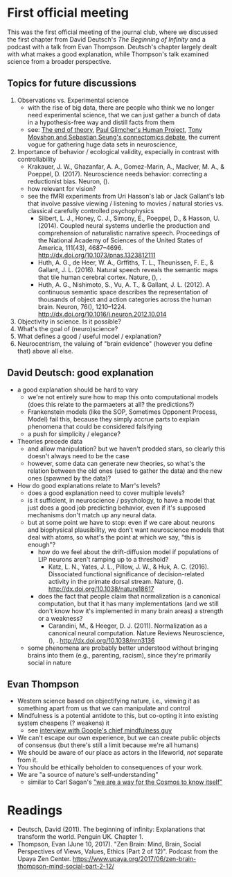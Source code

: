 # First official meeting

This was the first official meeting of the journal club, where we
discussed the first chapter from David Deutsch's *The Beginning of
Infinity* and a podcast with a talk from Evan Thompson. Deutsch's
chapter largely dealt with what makes a good explanation, while
Thompson's talk examined science from a broader perspective.

## Topics for future discussions

1. Observations vs. Experimental science
   - with the rise of big data, there are people who think we no
     longer need experimental science, that we can just gather a bunch
     of data in a hypothesis-free way and distill facts from them
   - see:
     [The end of theory](https://www.wired.com/2008/06/pb-theory/),
     [Paul Glimcher's Human Project](https://www.nytimes.com/2017/06/04/nyregion/human-project-new-york-city-study.html?_r=0),
     [Tony Movshon and Sebastian Seung's connectomics debate](https://www.youtube.com/watch?v=q4KrhDZQ088),
     the current vogue for gathering huge data sets in neuroscience,
2. Importance of behavior / ecological validity, especially in
   contrast with controllability
    - Krakauer, J. W., Ghazanfar, A. A., Gomez-Marin, A., MacIver,
      M. A., & Poeppel, D. (2017). Neuroscience needs behavior:
      correcting a reductionist bias. Neuron, ().
    - how relevant for vision?
    - see the fMRI experiments from Uri Hasson's lab or Jack Gallant's
      lab that involve passive viewing / listening to movies / natural
      stories vs. classical carefully controlled psychophysics
        - Silbert, L. J., Honey, C. J., Simony, E., Poeppel, D., &
          Hasson, U. (2014). Coupled neural systems underlie the
          production and comprehension of naturalistic narrative
          speech. Proceedings of the National Academy of Sciences of
          the United States of America, 111(43),
          4687–4696. http://dx.doi.org/10.1073/pnas.1323812111
        - Huth, A. G., de Heer, W. A., Grffiths, T. L., Theunissen,
          F. E., & Gallant, J. L. (2016). Natural speech reveals the
          semantic maps that tile human cerebral cortex. Nature, (), .
        - Huth, A. G., Nishimoto, S., Vu, A. T., & Gallant,
          J. L. (2012). A continuous semantic space describes the
          representation of thousands of object and action categories
          across the human brain. Neuron, 76(),
          1210–1224. http://dx.doi.org/10.1016/j.neuron.2012.10.014
3. Objectivity in science. Is it possible?
4. What's the goal of (neuro)science?
5. What defines a good / useful model / explanation?
6. Neurocentrism, the valuing of "brain evidence" (however you define
   that) above all else.
   
## David Deutsch: good explanation

- a good explanation should be hard to vary
    - we're not entirely sure how to map this onto computational
      models (does this relate to the parmaeters at all? the
      predictions?)
    - Frankenstein models (like the SOP, Sometimes Opponent Process,
      Model) fail this, because they simply accrue parts to explain
      phenomena that could be considered falsifying
    - a push for simplicity / elegance?
- Theories precede data
    - and allow manipulation? but we haven't prodded stars, so clearly
      this doesn't always need to be the case
    - however, some data can generate new theories, so what's the
      relation between the old ones (used to gather the data) and the
      new ones (spawned by the data)?
- How do good explanations relate to Marr's levels?
    - does a good explanation need to cover multiple levels?
    - is it sufficient, in neuroscience / psychology, to have a model
      that just does a good job predicting behavior, even if it's
      supposed mechanisms don't match up any neural data.
    - but at some point we have to stop: even if we care about neurons
      and biophysical plausibility, we don't want neuroscience models
      that deal with atoms, so what's the point at which we say, "this
      is enough"? 
        - how do we feel about the drift-diffusion model if
          populations of LIP neurons aren't ramping up to a threshold?
            - Katz, L. N., Yates, J. L., Pillow, J. W., & Huk,
              A. C. (2016). Dissociated functional significance of
              decision-related activity in the primate dorsal
              stream. Nature,
              (). http://dx.doi.org/10.1038/nature18617
		- does the fact that people claim that normalization is a
          canonical computation, but that it has many implementations
          (and we still don't know how it's implemented in many brain
          areas) a strength or a weakness?
            - Carandini, M., & Heeger, D. J. (2011). Normalization as
              a canonical neural computation. Nature Reviews
              Neuroscience, (), . http://dx.doi.org/10.1038/nrn3136
    - some phenomena are probably better understood without bringing
      brains into them (e.g., parenting, racism), since they're
      primarily social in nature

## Evan Thompson

- Western science based on objectifying nature, i.e., viewing it as
  something apart from us that we can manipulate and control
- Mindfulness is a potential antidote to this, but co-opting it into
  existing system cheapens (? weakens) it
    - see
      [interview with Google's chief mindfulness guy](http://religiondispatches.org/rich-people-need-inner-peace-too-an-interview-with-googles-jolly-good-fellow-chade-meng-tan/)
- We can't escape our own experience, but we can create public objects
  of consensus (but there's still a limit because we're all humans)
- We should be aware of our place as actors in the lifeworld, *not*
  separate from it.
- You should be ethically beholden to consequences of your work.
- We are "a source of nature's self-understanding"
    - similar to Carl
      Sagan's
      ["we are a way for the Cosmos to know itself"](https://www.youtube.com/watch?v=wLigBYhdUDs)

# Readings

- Deutsch, David (2011). The beginning of infinity: Explanations that
  transform the world. Penguin UK. Chapter 1.
- Thompson, Evan (June 10, 2017). "Zen Brain: Mind, Brain, Social
  Perspectives of Views, Values, Ethics (Part 2 of 12)". Podcast from
  the Upaya Zen
  Center. https://www.upaya.org/2017/06/zen-brain-thompson-mind-social-part-2-12/
